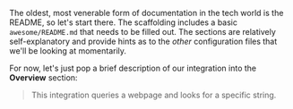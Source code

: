 The oldest, most venerable form of documentation in the tech world is the README, so let's start there. The scaffolding includes a basic `awesome/README.md` that needs to be filled out. The sections are relatively self-explanatory and provide hints as to the _other_ configuration files that we'll be looking at momentarily.

For now, let's just pop a brief description of our integration into the **Overview** section:
> This integration queries a webpage and looks for a specific string.
